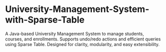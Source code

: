 # University-Management-System-with-Sparse-Table
A Java-based University Management System to manage students, courses, and enrollments. Supports undo/redo actions and efficient queries using Sparse Table. Designed for clarity, modularity, and easy extensibility.
